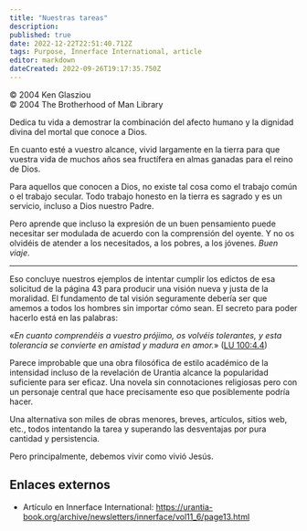 ```yaml
---
title: "Nuestras tareas"
description: 
published: true
date: 2022-12-22T22:51:40.712Z
tags: Purpose, Innerface International, article
editor: markdown
dateCreated: 2022-09-26T19:17:35.750Z
---
```


<p class="v-card v-sheet theme--light grey lighten-3 px-2">© 2004 Ken Glasziou<br>© 2004 The Brotherhood of Man Library</p>

Dedica tu vida a demostrar la combinación del afecto humano y la dignidad divina del mortal que conoce a Dios.

En cuanto esté a vuestro alcance, vivid largamente en la tierra para que vuestra vida de muchos años sea fructífera en almas ganadas para el reino de Dios.

Para aquellos que conocen a Dios, no existe tal cosa como el trabajo común o el trabajo secular. Todo trabajo honesto en la tierra es sagrado y es un servicio, incluso a Dios nuestro Padre.

Pero aprende que incluso la expresión de un buen pensamiento puede necesitar ser modulada de acuerdo con la comprensión del oyente. Y no os olvidéis de atender a los necesitados, a los pobres, a los jóvenes. _Buen viaje_.

---

Eso concluye nuestros ejemplos de intentar cumplir los edictos de esa solicitud de la página 43 para producir una visión nueva y justa de la moralidad. El fundamento de tal visión seguramente debería ser que amemos a todos los hombres sin importar cómo sean. El secreto para poder hacerlo está en las palabras:

«_En cuanto comprendéis a vuestro prójimo, os volvéis tolerantes, y esta tolerancia se convierte en amistad y madura en amor._» ([LU 100:4.4](/es/The_Urantia_Book/100#p4_4))

Parece improbable que una obra filosófica de estilo académico de la intensidad incluso de la revelación de Urantia alcance la popularidad suficiente para ser eficaz. Una novela sin connotaciones religiosas pero con un personaje central que hace precisamente eso que posiblemente podría hacer.

Una alternativa son miles de obras menores, breves, artículos, sitios web, etc., todos intentando la tarea y superando las desventajas por pura cantidad y persistencia.

Pero principalmente, debemos vivir como vivió Jesús.

## Enlaces externos

- Artículo en Innerface International: https://urantia-book.org/archive/newsletters/innerface/vol11_6/page13.html

